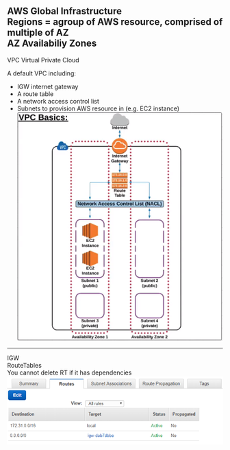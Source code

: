 AWS Global Infrastructure</br>
Regions = agroup of AWS resource, comprised of multiple of AZ</br>
AZ Availabiliy Zones</br>
------
VPC Virtual Private Cloud

A default VPC including:
- IGW internet gateway
- A route table
- A network access control list
- Subnets to provision AWS resource in (e.g. EC2 instance)
![](img/VPC_Basic.PNG)

------

IGW<br>
RouteTables<br>
You cannot delete RT if it has dependencies<br>
![](img/RTs.PNG)
